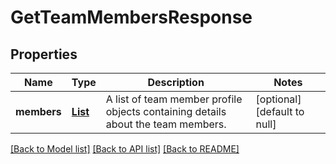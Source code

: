 # GetTeamMembersResponse
## Properties

| Name | Type | Description | Notes |
|------------ | ------------- | ------------- | -------------|
| **members** | [**List**](UserProfile.md) | A list of team member profile objects containing details about the team members. | [optional] [default to null] |

[[Back to Model list]](../README.md#documentation-for-models) [[Back to API list]](../README.md#documentation-for-api-endpoints) [[Back to README]](../README.md)

